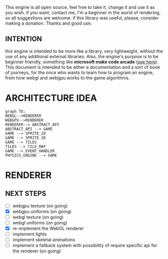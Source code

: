 This engine is all open source, feel free to take it, change it and use it as you wish. if you want, contact me, I'm a beginner in the world of rendering, so all suggestions are welcome. if this library was useful, please, consider making a donation. Thanks and good use.

## INTENTION

this engine is intended to be more like a library, very lightweight, without the use of any additional external libraries. Also, the engine's purpose is to be beginner friendly, something like **microsoft make code arcade** ([see here](https://arcade.makecode.com/)). This document is intended to be either a documentation and a sort of book of journeys, for the once who wants to learn how to program an engine, from how webgl and webgpu works to the game algorithms.

# ARCHITECTURE IDEA
```mermaid
graph TD;
WEBGL-->RENDERER
WEBGPU-->RENDERER
RENDERER--> ABSTRACT_API
ABSTRACT_API --> GAME
GAME --> SPRITE_2D
GAME --> SPRITE_3D
GAME --> TILES
TILES --> TILE_MAP
GAME --> EVENT_HANDLER
PHYSICS_ENGINE --> GAME
```
# RENDERER

## NEXT STEPS

- [ ] webgpu texture (on going)
- [x] webgpu uniforms (on going)
- [ ] webgl texture (on going)
- [ ] webgl uniforms (on going)
- [x] re-implement the WebGL renderer 
- [ ] implement lights 
- [ ] implement skeletal animations
- [ ] implement a fallback system with possibility of require specific api for the renderer (on going)